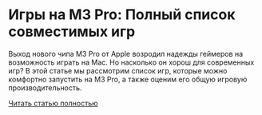 # Игры на M3 Pro: Полный список совместимых игр



Выход нового чипа M3 Pro от Apple возродил надежды геймеров на возможность играть на Mac. Но насколько он хорош для современных игр? В этой статье мы рассмотрим список игр, которые можно комфортно запустить на M3 Pro, а также оценим его общую игровую производительность.

[Читать статью полностью](https://xyberbara.com/gaming/igry-na-m3-pro-polnyy-spisok-sovmestimykh-igr/)
